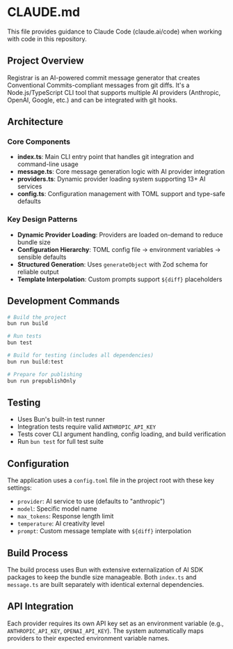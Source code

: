 # CLAUDE.md

This file provides guidance to Claude Code (claude.ai/code) when working with code in this repository.

## Project Overview

Registrar is an AI-powered commit message generator that creates Conventional Commits-compliant messages from git diffs. It's a Node.js/TypeScript CLI tool that supports multiple AI providers (Anthropic, OpenAI, Google, etc.) and can be integrated with git hooks.

## Architecture

### Core Components

- **index.ts**: Main CLI entry point that handles git integration and command-line usage
- **message.ts**: Core message generation logic with AI provider integration
- **providers.ts**: Dynamic provider loading system supporting 13+ AI services
- **config.ts**: Configuration management with TOML support and type-safe defaults

### Key Design Patterns

- **Dynamic Provider Loading**: Providers are loaded on-demand to reduce bundle size
- **Configuration Hierarchy**: TOML config file → environment variables → sensible defaults
- **Structured Generation**: Uses `generateObject` with Zod schema for reliable output
- **Template Interpolation**: Custom prompts support `${diff}` placeholders

## Development Commands

```bash
# Build the project
bun run build

# Run tests
bun test

# Build for testing (includes all dependencies)
bun run build:test

# Prepare for publishing
bun run prepublishOnly
```

## Testing

- Uses Bun's built-in test runner
- Integration tests require valid `ANTHROPIC_API_KEY`
- Tests cover CLI argument handling, config loading, and build verification
- Run `bun test` for full test suite

## Configuration

The application uses a `config.toml` file in the project root with these key settings:

- `provider`: AI service to use (defaults to "anthropic")
- `model`: Specific model name
- `max_tokens`: Response length limit
- `temperature`: AI creativity level
- `prompt`: Custom message template with `${diff}` interpolation

## Build Process

The build process uses Bun with extensive externalization of AI SDK packages to keep the bundle size manageable. Both `index.ts` and `message.ts` are built separately with identical external dependencies.

## API Integration

Each provider requires its own API key set as an environment variable (e.g., `ANTHROPIC_API_KEY`, `OPENAI_API_KEY`). The system automatically maps providers to their expected environment variable names.